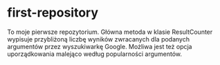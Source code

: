 # first-repository
To moje pierwsze repozytorium. Główna metoda w klasie ResultCounter wypisuje przybliżoną liczbę wyników zwracanych dla podanych argumentów przez wyszukiwarkę Google. Możliwa jest też opcja uporządkowania malejąco według popularności argumentów.
